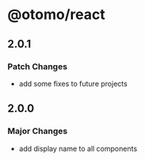 # @otomo/react

## 2.0.1

### Patch Changes

- add some fixes to future projects

## 2.0.0

### Major Changes

- add display name to all components
